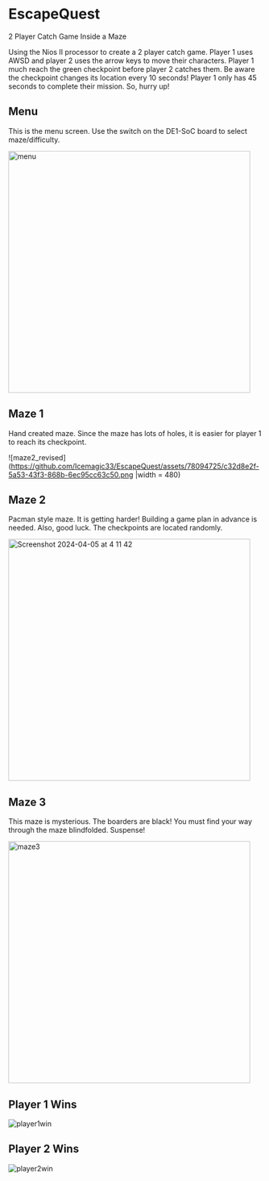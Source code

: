 # EscapeQuest
 2 Player Catch Game Inside a Maze

Using the Nios II processor to create a 2 player catch game. Player 1 uses AWSD and player 2 uses the arrow keys to move their characters. Player 1 much reach the green checkpoint before player 2 catches them. Be aware the checkpoint changes its location every 10 seconds! Player 1 only has 45 seconds to complete their mission. So, hurry up!


## Menu 
This is the menu screen. Use the switch on the DE1-SoC board to select maze/difficulty.

<img width="480" alt="menu" src="https://github.com/Icemagic33/EscapeQuest/assets/78094725/7c8ff88d-d667-4dd1-a915-c31e011a064d">

## Maze 1
Hand created maze. Since the maze has lots of holes, it is easier for player 1 to reach its checkpoint. 

![maze2_revised](https://github.com/Icemagic33/EscapeQuest/assets/78094725/c32d8e2f-5a53-43f3-868b-6ec95cc63c50.png |width = 480)


## Maze 2 
Pacman style maze. It is getting harder! Building a game plan in advance is needed. Also, good luck. The checkpoints are located randomly.

<img width="480" alt="Screenshot 2024-04-05 at 4 11 42" src="https://github.com/Icemagic33/EscapeQuest/assets/78094725/4b964856-5d6f-4a52-a903-85d13db08e76">


## Maze 3
This maze is mysterious. The boarders are black! You must find your way through the maze blindfolded. Suspense!

<img width="480" alt="maze3" src="https://github.com/Icemagic33/EscapeQuest/assets/78094725/545bcd1a-b0a0-4f69-a0db-a637dc0cab08">

## Player 1 Wins
![player1win](https://github.com/Icemagic33/EscapeQuest/assets/78094725/33f115e4-e325-406a-bafa-0604b7f18355)

## Player 2 Wins
![player2win](https://github.com/Icemagic33/EscapeQuest/assets/78094725/602c55c4-0fdc-4896-814d-5b74796ce86a)

